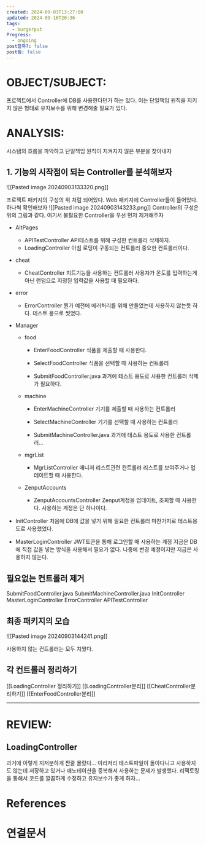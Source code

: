 ```yaml
---
created: 2024-09-03T13:27:00
updated: 2024-09-16T20:36
tags:
  - burgerput
Progress:
  - ongoing
post할까?: false
post됨: false
---
```

# OBJECT/SUBJECT:
프로젝트에서 Controller에 DB를 사용한다던가 하는 있다. 
이는 단일책임 원칙을 지키지 않은 형태로 유지보수를 위해 변경해줄 필요가 있다.
# ANALYSIS:
시스템의 흐름을 파악하고 단일책임 원칙이 지켜지지 않은 부분을 찾아내자

## 1. 기능의 시작점이 되는 Controller를 분석해보자
![[Pasted image 20240903133320.png]]

프로젝트 패키지의 구성의 위 처럼 되어있다. Web 패키지에 Controller들이 들어있다. 하나씩 확인해보자
![[Pasted image 20240903143233.png]]
Controller의 구성은 위의 그림과 같다. 여기서 불필요한 Controller을 우선 먼저 제거해주자 

- AltPages
	- APITestController
	  API테스트를 위해 구성한 컨트롤러 삭제하자.
	- LoadingController
	  아침 로딩이 구동되는 컨트롤러 중요한 컨트롤러이다.
	
- cheat
	- CheatController
	  치트기능을 사용하는 컨트롤러 사용자가 온도를 입력하는게 아닌 랜덤으로 지정된 입력값을 사용할 때 필요하다.
- error
	- ErrorController
	  뭔가 예전에 에러처리를 위해 만들었는데 사용하지 않는듯 하다. 테스트 용으로 썻었다.
- Manager
	- food
		- EnterFoodController
		  식품을 제출할 때 사용한다. 
		  
		- SelectFoodController
		  식품을 선택할 때 사용하는 컨트롤러
		  
		- SubmitFoodController.java
		  과거에 테스트 용도로 사용한 컨트롤러 삭제가 필요하다.
	- machine
		- EnterMachineController
		  기기를 제출할 때 사용하는 컨트롤러
		  
		- SelectMachineController
		  기기를 선택할 때 사용하는 컨트롤러
		  
		- SubmitMachineController.java
		  과거에 테스트 용도로 사용한 컨트롤러...
	- mgrList
		- MgrListController
		  매니저 리스트관련 컨트롤러 리스트를 보여주거나 업데이트할 때 사용한다.
		  
	- ZenputAccounts
		- ZenputAccountsController
		  Zenput계정을 업데이트, 조회할 때 사용한다. 사용하는 계정은 단 하나이다.
		  
- InitController
  처음에 DB에 값을 넣기 위해 필요한 컨트롤러 마찬가지로 테스트용도로 사용했었다.
  
- MasterLoginController
	JWT토큰을 통해 로그인할 때 사용하는 계정 지금은 DB에 직접 값을 넣는 방식을 사용해서 필요가 없다. 나중에 변경 예정이지만 지금은 사용하지 않는다.


## 필요없는 컨트롤러 제거
SubmitFoodController.java
SubmitMachineController.java
InitController
MasterLoginController
ErrorController
APITestController

## 최종 패키지의 모습
![[Pasted image 20240903144241.png]]

사용하지 않는 컨트롤러는 모두 지웠다.

## 각 컨트롤러 정리하기
[[LoadingController 정리하기]]
[[LoadingController분리]]
[[CheatController분리하기]]
[[EnterFoodController분리]]


---
# REVIEW:
## LoadingController
과거에 이렇게 지저분하게 짠줄 몰랐다... 이리저리 테스트파일이 돌아다니고 사용하지도 않는데 저장하고 있거나 애노테이션을 중복해서 사용하는 문제가 발생했다. 
리팩토링을 통해서 코드를 깔끔하게 수정하고 유지보수가 좋게 하자... 
# References

# 연결문서

